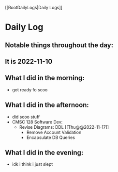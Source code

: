 [[RootDailyLogs|Daily Logs]]
# Daily Log 

## Notable things throughout the day:

## It is 2022-11-10

## What I did in the morning:
- got ready fo scoo

## What I did in the afternoon:
- did scoo stuff
- CMSC 128 Software Dev:
	- Revise Diagrams: DDL [[Thu@@2022-11-17]]
		- Remove Account Validation
		- Encapsulate DB Queries

## What I did in the evening:
- idk i think i just slept